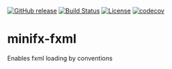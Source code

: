 [![GitHub release](https://img.shields.io/github/release/minifx/minifx-fxml.svg)](https://github.com/minifx/minifx-fxml/releases/)
[![Build Status](https://travis-ci.com/minifx/minifx-fxml.svg?branch=master)](https://travis-ci.com/minifx/minifx-fxml)
[![License](https://img.shields.io/github/license/minifx/minifx-fxml.svg)](https://opensource.org/licenses/Apache-2.0) 
[![codecov](https://codecov.io/gh/minifx/minifx-fxml/branch/master/graph/badge.svg)](https://codecov.io/gh/minifx/minifx-fxml)


# minifx-fxml
Enables fxml loading by conventions
